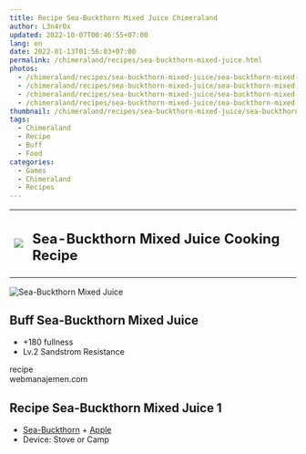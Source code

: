 ```yaml
---
title: Recipe Sea-Buckthorn Mixed Juice Chimeraland
author: L3n4r0x
updated: 2022-10-07T00:46:55+07:00
lang: en
date: 2022-01-13T01:56:03+07:00
permalink: /chimeraland/recipes/sea-buckthorn-mixed-juice.html
photos:
  - /chimeraland/recipes/sea-buckthorn-mixed-juice/sea-buckthorn-mixed-juice.webp
  - /chimeraland/recipes/sea-buckthorn-mixed-juice/sea-buckthorn-mixed-juice-name.webp
  - /chimeraland/recipes/sea-buckthorn-mixed-juice/sea-buckthorn-mixed-juice-icon.webp
  - /chimeraland/recipes/sea-buckthorn-mixed-juice/sea-buckthorn-mixed-juice-material.webp
thumbnail: /chimeraland/recipes/sea-buckthorn-mixed-juice/sea-buckthorn-mixed-juice.webp
tags:
  - Chimeraland
  - Recipe
  - Buff
  - Food
categories:
  - Games
  - Chimeraland
  - Recipes
---
```


<section id="bootstrap-wrapper">
  <link
    rel="stylesheet"
    href="https://rawcdn.githack.com/dimaslanjaka/Web-Manajemen/0c3b5aa1813bd4abcd2c11bf3e37928b15c28664/css/bootstrap-5-3-0-alpha3-wrapper.css"
  />
  <div class="row mb-2">
    <div class="col-md-12 mb-2">
      <table class="table" id="post-info">
        <tbody>
          <tr>
            <td>
              <img
                class="d-inline-block me-2"
                src="/chimeraland/recipes/sea-buckthorn-mixed-juice/sea-buckthorn-mixed-juice-icon.webp"
                width="auto"
                height="auto"
              />
            </td>
            <td>
              <h1 class="fs-5">Sea-Buckthorn Mixed Juice Cooking Recipe</h1>
            </td>
          </tr>
        </tbody>
      </table>
    </div>
  </div>
  <div class="card mb-2">
    <div class="row g-0">
      <div class="col-sm-4 position-relative mb-2">
        <img
          src="/chimeraland/recipes/sea-buckthorn-mixed-juice/sea-buckthorn-mixed-juice-material.webp"
          class="card-img fit-cover w-100 h-100"
          alt="Sea-Buckthorn Mixed Juice"
          data-fancybox="true"
        />
      </div>
      <div class="col-sm-8 mb-2">
        <div class="card-body">
          <h2 class="card-title fs-5">Buff Sea-Buckthorn Mixed Juice</h2>
          <div class="card-text">
            <ul>
              <li>+180 fullness</li>
              <li>Lv.2 Sandstrom Resistance</li>
            </ul>
          </div>
          <span class="badge rounded-pill bg-dark text-white">recipe</span>
        </div>
        <div class="card-footer text-end text-muted">webmanajemen.com</div>
      </div>
    </div>
  </div>
  <div class="row mb-2">
    <div class="col-12 col-lg-6 recipe-item mb-2">
      <div class="card">
        <div class="card-body">
          <h2 class="card-title fs-5">Recipe Sea-Buckthorn Mixed Juice 1</h2>
          <div class="card-text">
            <ul>
              <li>
                <a
                  class="text-decoration-none"
                  href="/chimeraland/materials/sea-buckthorn.html"
                  >Sea-Buckthorn</a
                ><span> + </span
                ><a
                  class="text-decoration-none"
                  href="/chimeraland/materials/apple.html"
                  >Apple</a
                >
              </li>
              <li>Device: Stove or Camp</li>
            </ul>
          </div>
        </div>
      </div>
    </div>
  </div>
</section>